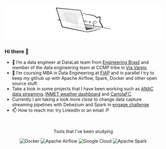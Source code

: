 <img align="center" alt="GIF" src="./gif/cat.gif" />

### Hi there 👋

- 🔭 I’m a data engineer at DataLab team from [Engineering Brasil](https://www.engdb.com.br/) and member of the data engineering team at CCMP tribe in [Via Varejo](https://viavarejo.com.br/)
- 🌱 I’m coursing MBA in Data Engineering at [FIAP](https://fiap.com.br/) and in parallel I try to keep my github up with Apache Airflow, Spark, Docker and other open source stuff.
- Take a look in some projects that I have been working such as [ANAC data streaming](https://github.com/himewel/airport_streaming), [INMET weather dashboard](https://github.com/himewel/weather_gather) and [CartolaFC](https://github.com/himewel/cartolafc).
- Currently I am taking a look more close to change data capture streaming pipelines with Debezium and Spark in [engage challenge](https://github.com/himewel/engage)
- 📫 How to reach me: try LinkedIn or an email :P

<br/>

<p align="center">
  Tools that I've been studying
</p>

<p align="center">
  <img alt="Docker" src="https://img.shields.io/badge/docker-%230db7ed.svg?&style=for-the-badge&logo=docker&logoColor=white"/>
  <img alt="Apache Airflow" src="https://img.shields.io/badge/apacheairflow-%23017cee.svg?&style=for-the-badge&logo=apache-airflow&logoColor=white"/>
  <img alt="Google Cloud" src="https://img.shields.io/badge/GoogleCloud-%234285F4.svg?&style=for-the-badge&logo=google-cloud&logoColor=white"/>
  <img alt="Apache Spark" src="https://img.shields.io/badge/apachespark-%23e25a1c.svg?&style=for-the-badge&logo=apache-spark&logoColor=white"/>
</p>
